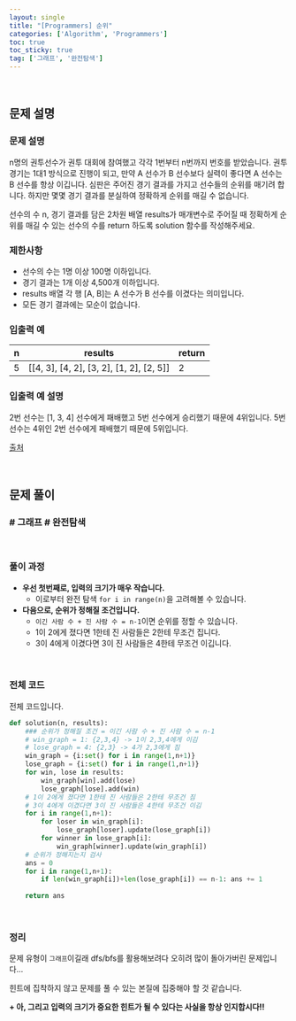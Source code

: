 ```yaml
---
layout: single
title: "[Programmers] 순위"
categories: ['Algorithm', 'Programmers']
toc: true
toc_sticky: true
tag: ['그래프', '완전탐색']
---
```




<br>

## 문제 설명

### 문제 설명

n명의 권투선수가 권투 대회에 참여했고 각각 1번부터 n번까지 번호를 받았습니다. 권투 경기는 1대1 방식으로 진행이 되고, 만약 A 선수가 B 선수보다 실력이 좋다면 A 선수는 B 선수를 항상 이깁니다. 심판은 주어진 경기 결과를 가지고 선수들의 순위를 매기려 합니다. 하지만 몇몇 경기 결과를 분실하여 정확하게 순위를 매길 수 없습니다.

선수의 수 n, 경기 결과를 담은 2차원 배열 results가 매개변수로 주어질 때 정확하게 순위를 매길 수 있는 선수의 수를 return 하도록 solution 함수를 작성해주세요.

### 제한사항

* 선수의 수는 1명 이상 100명 이하입니다.
* 경기 결과는 1개 이상 4,500개 이하입니다.
* results 배열 각 행 [A, B]는 A 선수가 B 선수를 이겼다는 의미입니다.
* 모든 경기 결과에는 모순이 없습니다.

### 입출력 예

| n    | results                                  | return |
| ---- | ---------------------------------------- | ------ |
| 5    | [[4, 3], [4, 2], [3, 2], [1, 2], [2, 5]] | 2      |

### 입출력 예 설명

2번 선수는 [1, 3, 4] 선수에게 패배했고 5번 선수에게 승리했기 때문에 4위입니다.
5번 선수는 4위인 2번 선수에게 패배했기 때문에 5위입니다.

[출처](http://contest.usaco.org/JAN08.htm)

<br>

## 문제 풀이

### \# 그래프 \# 완전탐색

<br>

### 풀이 과정

* **우선 첫번째로, 입력의 크기가 매우 작습니다.**
  * 이로부터 완전 탐색 `for i in range(n)`을 고려해볼 수 있습니다. 
* **다음으로, 순위가 정해질 조건입니다.**
  * `이긴 사람 수 + 진 사람 수 = n-1`이면 순위를 정할 수 있습니다. 
  * 1이 2에게 졌다면 1한테 진 사람들은 2한테 무조건 집니다. 
  * 3이 4에게 이겼다면 3이 진 사람들은 4한테 무조건 이깁니다. 

<br>

### 전체 코드

전체 코드입니다. 

```python
def solution(n, results):
    ### 순위가 정해질 조건 = 이긴 사람 수 + 진 사람 수 = n-1
    # win_graph = 1: {2,3,4} -> 1이 2,3,4에게 이김
    # lose_graph = 4: {2,3} -> 4가 2,3에게 짐
    win_graph = {i:set() for i in range(1,n+1)}
    lose_graph = {i:set() for i in range(1,n+1)}
    for win, lose in results:
        win_graph[win].add(lose)
        lose_graph[lose].add(win)
    # 1이 2에게 졌다면 1한테 진 사람들은 2한테 무조건 짐
    # 3이 4에게 이겼다면 3이 진 사람들은 4한테 무조건 이김
    for i in range(1,n+1):
        for loser in win_graph[i]:
            lose_graph[loser].update(lose_graph[i])
        for winner in lose_graph[i]:
            win_graph[winner].update(win_graph[i])
    # 순위가 정해지는지 검사
    ans = 0
    for i in range(1,n+1):
        if len(win_graph[i])+len(lose_graph[i]) == n-1: ans += 1
    
    return ans
```

<br>

### 정리

문제 유형이 `그래프`이길래 dfs/bfs를 활용해보려다 오히려 많이 돌아가버린 문제입니다...

힌트에 집착하지 않고 문제를 풀 수 있는 본질에 집중해야 할 것 같습니다. 

**+ 아, 그리고 입력의 크기가 중요한 힌트가 될 수 있다는 사실을 항상 인지합시다!!**







